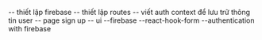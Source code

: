 -- thiết lập firebase
-- thiết lập routes
-- viết auth context để lưu trữ thông tin user
-- page sign up
-- ui
--firebase
--react-hook-form
--authentication with firebase
